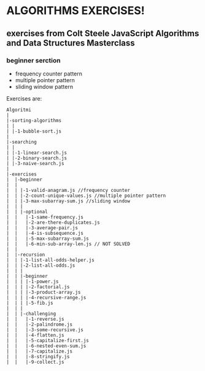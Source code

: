 # ALGORITHMS EXERCISES!
 exercises from Colt Steele JavaScript Algorithms and Data Structures Masterclass
---

### beginner serction

- frequency counter pattern
- multiple pointer pattern
- sliding window pattern
 
 Exercises are:

```
Algoritmi
|
|-sorting-algorithms
| |
| |-1-bubble-sort.js
|
|-searching
| | 
| |-1-linear-search.js
| |-2-binary-search.js
| |-3-naive-search.js
|   
|-exercises
|  |-beginner
|  |
|  | |-1-valid-anagram.js //frequency counter
|  | |-2-count-unique-values.js //multiple pointer pattern
|  | |-3-max-subarray-sum.js //sliding window 
|  | |
|  | |-optional
|  |   |-1-same-frequency.js
|  |   |-2-are-there-duplicates.js
|  |   |-3-average-pair.js
|  |   |-4-is-subsequence.js
|  |   |-5-max-subarray-sum.js
|  |   |-6-min-sub-array-len.js // NOT SOLVED
|  |
|  |-recursion
|  | |-1-list-all-odds-helper.js
|  | |-2-list-all-odds.js
|  | |
|  | |-beginner
|  | | |-1-power.js
|  | | |-2-factorial.js
|  | | |-3-product-array.js
|  | | |-4-recursive-range.js
|  | | |-5-fib.js
|  | | 
|  | |-challenging
|  |   |-1-reverse.js
|  |   |-2-palindrome.js    
|  |   |-3-some-recursive.js    
|  |   |-4-flatten.js     
|  |   |-5-capitalize-first.js     
|  |   |-6-nested-even-sum.js     
|  |   |-7-capitalize.js     
|  |   |-8-stringify.js        
|  |   |-9-collect.js        
 
```

